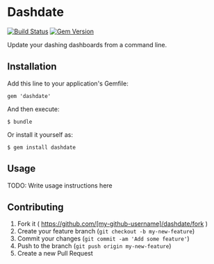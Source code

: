 # Dashdate
[![Build Status](https://travis-ci.org/kmckee/dashdate.png)](https://travis-ci.org/kmckee/dashdate)
[![Gem Version](https://badge.fury.io/rb/dashdate.svg)](http://badge.fury.io/rb/dashdate)

Update your dashing dashboards from a command line.

## Installation

Add this line to your application's Gemfile:

    gem 'dashdate'

And then execute:

    $ bundle

Or install it yourself as:

    $ gem install dashdate

## Usage

TODO: Write usage instructions here

## Contributing

1. Fork it ( https://github.com/[my-github-username]/dashdate/fork )
2. Create your feature branch (`git checkout -b my-new-feature`)
3. Commit your changes (`git commit -am 'Add some feature'`)
4. Push to the branch (`git push origin my-new-feature`)
5. Create a new Pull Request
